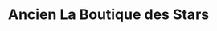 ---
title: "Ancien La Boutique des Stars"
url: /mont-de-marsan/ancien-la-boutique-des-stars/
shop: vacant
---